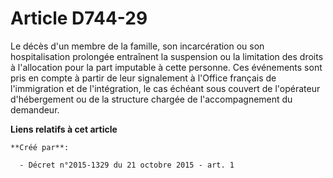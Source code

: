 # Article D744-29

Le décès d'un membre de la famille, son incarcération ou son hospitalisation prolongée entraînent la suspension ou la
limitation des droits à l'allocation pour la part imputable à cette personne. Ces événements sont pris en compte à partir de
leur signalement à l'Office français de l'immigration et de l'intégration, le cas échéant sous couvert de l'opérateur
d'hébergement ou de la structure chargée de l'accompagnement du demandeur.

**Liens relatifs à cet article**

	**Créé par**:

	  - Décret n°2015-1329 du 21 octobre 2015 - art. 1
